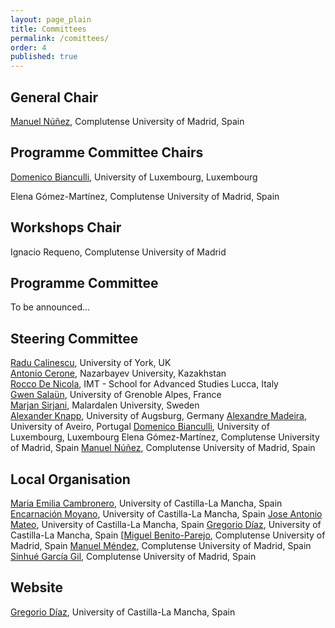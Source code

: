 ```yaml
---
layout: page_plain
title: Committees
permalink: /comittees/
order: 4
published: true
---
```

## General Chair
[Manuel Núñez](https://antares.sip.ucm.es/manolo/), Complutense University of Madrid, Spain

## Programme Committee Chairs
[Domenico Bianculli](https://people.svv.lu/bianculli/), University of Luxembourg, Luxembourg

Elena Gómez-Martínez, Complutense University of Madrid, Spain

## Workshops Chair
Ignacio Requeno, Complutense University of Madrid

## Programme Committee

To be announced...


## Steering Committee
[Radu Calinescu](https://www-users.cs.york.ac.uk/~raduc/), University of York, UK  
[Antonio Cerone](https://nu.edu.kz/faculty/antonio-cerone), Nazarbayev University, Kazakhstan  
[Rocco De Nicola](https://www.imtlucca.it/it/rocco.denicola), IMT - School for Advanced Studies Lucca, Italy  
[Gwen Salaün](http://convecs.inria.fr/people/Gwen.Salaun/), University of Grenoble Alpes, France  
[Marjan Sirjani](http://www.ru.is/faculty/marjan/), Malardalen University, Sweden  
[Alexander Knapp](https://www.uni-augsburg.de/en/fakultaet/fai/informatik/prof/swtsse/staff/), University of Augsburg, Germany
[Alexandre Madeira](https://sweet.ua.pt/madeira/), University of Aveiro, Portugal
[Domenico Bianculli](https://people.svv.lu/bianculli/), University of Luxembourg, Luxembourg
Elena Gómez-Martínez, Complutense University of Madrid, Spain
[Manuel Núñez](https://antares.sip.ucm.es/manolo/), Complutense University of Madrid, Spain

## Local Organisation
[Maria Emilia Cambronero](), University of Castilla-La Mancha, Spain
[Encarnación Moyano](), University of Castilla-La Mancha, Spain
[Jose Antonio Mateo](), University of Castilla-La Mancha, Spain
[Gregorio Díaz](https://directorio.uclm.es/persona.aspx?cod=J4/W666fhV5Dgdj3hBKVxGU4VnuRezNS), University of Castilla-La Mancha, Spain
[[Miguel Benito-Parejo](https://antares.sip.ucm.es/miguel), Complutense University of Madrid, Spain
[Manuel Méndez](), Complutense University of Madrid, Spain
[Sinhué García Gil](https://informatica.ucm.es/directorio/?id=39114), Complutense University of Madrid, Spain


## Website
[Gregorio Díaz](https://directorio.uclm.es/persona.aspx?cod=J4/W666fhV5Dgdj3hBKVxGU4VnuRezNS), University of Castilla-La Mancha, Spain

<!-- Edit the content of this page [here](https://github.com/sefm-conference/2024/blob/main/_pages/committees.md).
{: .editNote}
 -->
